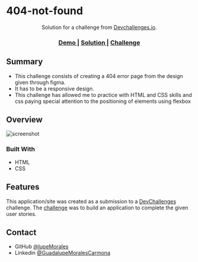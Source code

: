 # 404-not-found


<div align="center">
   Solution for a challenge from  <a href="http://devchallenges.io" target="_blank">Devchallenges.io</a>.
</div>

<div align="center">
  <h3>
    <a href="https://lupemorales.github.io/404-not-found/">
      Demo
    </a>
    <span> | </span>
    <a href="https://devchallenges.io/solutions/FJeXB9lje9O3kVW15GCz">
      Solution
    </a>
    <span> | </span>
    <a href="https://devchallenges.io/challenges/wBunSb7FPrIepJZAg0sY">
      Challenge
    </a>
  </h3>
</div>

<!-- TABLE OF CONTENTS -->

## Summary

- This challenge consists of creating a 404 error page from the design given through figma.
- It has to be a responsive design.
- This challenge has allowed me to practice with HTML and CSS skills and css paying special attention to the positioning of elements using flexbox

<!-- OVERVIEW -->

## Overview

![screenshot](https://lupemorales.github.io/404-not-found/images/Scarecrow.png)


### Built With

<!-- This section should list any major frameworks that you built your project using. Here are a few examples.-->

- HTML
- CSS

## Features

<!-- List the features of your application or follow the template. Don't share the figma file here :) -->

This application/site was created as a submission to a [DevChallenges](https://devchallenges.io/challenges) challenge. The [challenge](https://devchallenges.io/challenges/wBunSb7FPrIepJZAg0sY) was to build an application to complete the given user stories.




## Contact

- GitHub [@lupeMorales](https://github.com/lupeMorales)
- Linkedin [@GuadalupeMoralesCarmona](https://linkedin.com/in/guadalupe-morales-carmona-817245226/)
